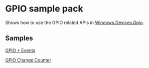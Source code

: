 # GPIO sample pack

Shows how to use the GPIO related APIs in [Windows.Devices.Gpio](http://docs.nanoframework.net/api/Windows.Devices.Gpio.html).

## Samples

[GPIO + Events](Gpio%2BEvents)

[GPIO Change Counter](GPIOChangeCounter)

